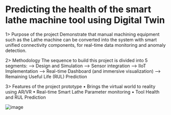 # Predicting the health of the smart lathe machine tool using Digital Twin 

1>	Purpose of the project 
Demonstrate that manual machining equipment such as the Lathe machine can be converted into the system with smart unified connectivity components, for real-time data monitoring and anomaly detection. 


2> Methodology 
The sequence to build this project is divided into 5 segments: 
	--> Design and Simulation 
	--> Sensor integration 
	--> IIoT Implementation 
	--> Real-time Dashboard (and immersive visualization) 
	--> Remaining Useful Life (RUL) Prediction 

3> Features of the project prototype 
•	Brings the virtual world to reality using AR/VR 
•	Real-time Smart Lathe Parameter monitoring 
•	Tool Health and RUL Prediction 

![image](https://user-images.githubusercontent.com/132473727/236003162-08827dbf-6dc9-4698-9730-7de062848ba4.png)


